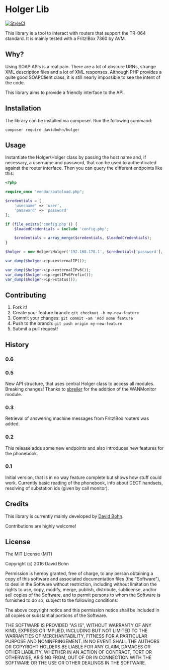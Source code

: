 # Holger Lib

[![StyleCI](https://styleci.io/repos/53442008/shield)](https://styleci.io/repos/53442008)

This library is a tool to interact with routers that support the TR-064 standard.
It is mainly tested with a Fritz!Box 7360 by AVM.

## Why?
Using SOAP APIs is a real pain. There are a lot of obscure URNs, strange XML description files and a lot of XML responses.
 Although PHP provides a quite good SOAPClient class, it is still nearly impossible to see the intent of the code.

 This library aims to provide a friendly interface to the API.

## Installation

The library can be installed via composer. Run the following command:

```
composer require davidbohn/holger
```

## Usage

Instantiate the Holger\Holger class by passing the host name and, if necessary, a username and password, that can be used to authenticated against the router interface.
Then you can query the different endpoints like this:

```php
<?php

require_once "vendor/autoload.php";

$credentials = [
    'username' => 'user',
    'password' => 'password'
];

if (file_exists('config.php')) {
    $loadedCredentials = include 'config.php';

    $credentials = array_merge($credentials, $loadedCredentials);
}

$holger = new Holger\Holger('192.168.178.1', $credentials['password'], $credentials['username']);

var_dump($holger->ip->externalIP());

var_dump($holger->ip->externalIPv6());
var_dump($holger->ip->getIPv6Prefix());
var_dump($holger->ip->status());

```

## Contributing

1. Fork it!
2. Create your feature branch: `git checkout -b my-new-feature`
3. Commit your changes: `git commit -am 'Add some feature'`
4. Push to the branch: `git push origin my-new-feature`
5. Submit a pull request!

## History

### 0.6


### 0.5
New API structure, that uses central Holger class to access all modules. Breaking changes!
Thanks to [sbreiler](https://github.com/sbreiler) for the addition of the WANMonitor module.

### 0.3
Retrieval of answering machine messages from Fritz!Box routers was added.

### 0.2
This release adds some new endpoints and also introduces new features for the phonebook.

### 0.1
Initial version, that is in no way feature complete but shows how stuff could work.
Currently basic reading of the phonebook, info about DECT handsets, resolving of substation ids (given by call monitor).

## Credits

This library is currently mainly developed by [David Bohn](https://david-bohn.de).

Contributions are highly welcome!

## License

The MIT License (MIT)

Copyright (c) 2016 David Bohn

Permission is hereby granted, free of charge, to any person obtaining a copy
of this software and associated documentation files (the "Software"), to deal
in the Software without restriction, including without limitation the rights
to use, copy, modify, merge, publish, distribute, sublicense, and/or sell
copies of the Software, and to permit persons to whom the Software is
furnished to do so, subject to the following conditions:

The above copyright notice and this permission notice shall be included in all
copies or substantial portions of the Software.

THE SOFTWARE IS PROVIDED "AS IS", WITHOUT WARRANTY OF ANY KIND, EXPRESS OR
IMPLIED, INCLUDING BUT NOT LIMITED TO THE WARRANTIES OF MERCHANTABILITY,
FITNESS FOR A PARTICULAR PURPOSE AND NONINFRINGEMENT. IN NO EVENT SHALL THE
AUTHORS OR COPYRIGHT HOLDERS BE LIABLE FOR ANY CLAIM, DAMAGES OR OTHER
LIABILITY, WHETHER IN AN ACTION OF CONTRACT, TORT OR OTHERWISE, ARISING FROM,
OUT OF OR IN CONNECTION WITH THE SOFTWARE OR THE USE OR OTHER DEALINGS IN THE
SOFTWARE.

